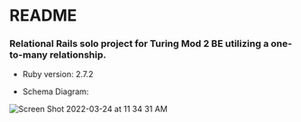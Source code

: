 # README

### Relational Rails solo project for Turing Mod 2 BE utilizing a one-to-many relationship.

* Ruby version: 2.7.2

* Schema Diagram:


![Screen Shot 2022-03-24 at 11 34 31 AM](https://user-images.githubusercontent.com/96926479/159976482-7bb34d37-7040-4ebc-b994-d58c82d86585.png)
